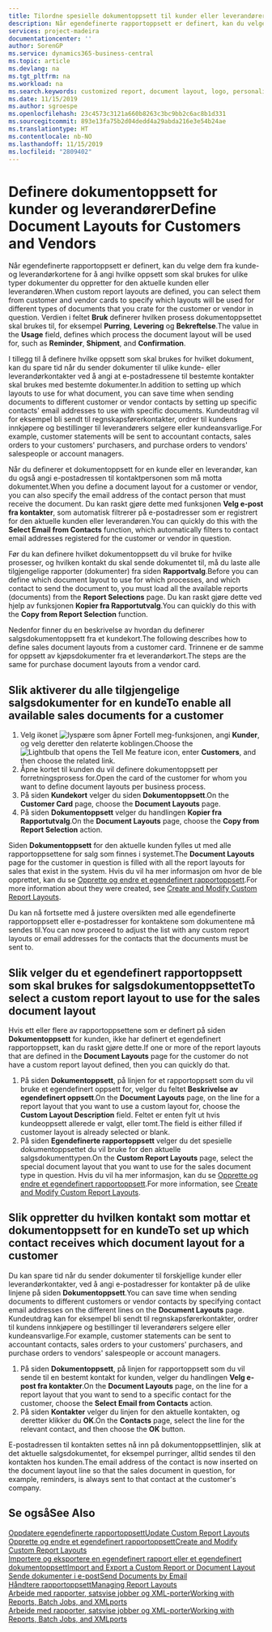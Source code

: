 ```yaml
---
title: Tilordne spesielle dokumentoppsett til kunder eller leverandører | Microsoft Docs
description: Når egendefinerte rapportoppsett er definert, kan du velge dem fra kunde- og leverandørkortene for å angi at de valgte oppsettene skal brukes for dokumenter du oppretter for den aktuelle kunden eller leverandøren.
services: project-madeira
documentationcenter: ''
author: SorenGP
ms.service: dynamics365-business-central
ms.topic: article
ms.devlang: na
ms.tgt_pltfrm: na
ms.workload: na
ms.search.keywords: customized report, document layout, logo, personalize
ms.date: 11/15/2019
ms.author: sgroespe
ms.openlocfilehash: 23c4573c3121a660b8263c3bc9bb2c6ac8b1d331
ms.sourcegitcommit: 893e13fa75b2d04dedd4a29abda216e3e54b24ae
ms.translationtype: HT
ms.contentlocale: nb-NO
ms.lasthandoff: 11/15/2019
ms.locfileid: "2809402"
---
```

# <a name="define-document-layouts-for-customers-and-vendors"></a><span data-ttu-id="aa161-103">Definere dokumentoppsett for kunder og leverandører</span><span class="sxs-lookup"><span data-stu-id="aa161-103">Define Document Layouts for Customers and Vendors</span></span>
<span data-ttu-id="aa161-104">Når egendefinerte rapportoppsett er definert, kan du velge dem fra kunde- og leverandørkortene for å angi hvilke oppsett som skal brukes for ulike typer dokumenter du oppretter for den aktuelle kunden eller leverandøren.</span><span class="sxs-lookup"><span data-stu-id="aa161-104">When custom report layouts are defined, you can select them from customer and vendor cards to specify which layouts will be used for different types of documents that you crate for the customer or vendor in question.</span></span> <span data-ttu-id="aa161-105">Verdien i feltet **Bruk** definerer hvilken prosess dokumentoppsettet skal brukes til, for eksempel **Purring**, **Levering** og **Bekreftelse**.</span><span class="sxs-lookup"><span data-stu-id="aa161-105">The value in the **Usage** field, defines which process the document layout will be used for, such as **Reminder**, **Shipment**, and **Confirmation**.</span></span>

<span data-ttu-id="aa161-106">I tillegg til å definere hvilke oppsett som skal brukes for hvilket dokument, kan du spare tid når du sender dokumenter til ulike kunde- eller leverandørkontakter ved å angi at e-postadressene til bestemte kontakter skal brukes med bestemte dokumenter.</span><span class="sxs-lookup"><span data-stu-id="aa161-106">In addition to setting up which layouts to use for what document, you can save time when sending documents to different customer or vendor contacts by setting up specific contacts' email addresses to use with specific documents.</span></span> <span data-ttu-id="aa161-107">Kundeutdrag vil for eksempel bli sendt til regnskapsførerkontakter, ordrer til kundens innkjøpere og bestillinger til leverandørers selgere eller kundeansvarlige.</span><span class="sxs-lookup"><span data-stu-id="aa161-107">For example, customer statements will be sent to accountant contacts, sales orders to your customers' purchasers, and purchase orders to vendors' salespeople or account managers.</span></span>

<span data-ttu-id="aa161-108">Når du definerer et dokumentoppsett for en kunde eller en leverandør, kan du også angi e-postadressen til kontaktpersonen som må motta dokumentet.</span><span class="sxs-lookup"><span data-stu-id="aa161-108">When you define a document layout for a customer or vendor, you can also specify the email address of the contact person that must receive the document.</span></span> <span data-ttu-id="aa161-109">Du kan raskt gjøre dette med funksjonen **Velg e-post fra kontakter**, som automatisk filtrerer på e-postadresser som er registrert for den aktuelle kunden eller leverandøren.</span><span class="sxs-lookup"><span data-stu-id="aa161-109">You can quickly do this with the **Select Email from Contacts** function, which automatically filters to contact email addresses registered for the customer or vendor in question.</span></span>

<span data-ttu-id="aa161-110">Før du kan definere hvilket dokumentoppsett du vil bruke for hvilke prosesser, og hvilken kontakt du skal sende dokumentet til, må du laste alle tilgjengelige rapporter (dokumenter) fra siden **Rapportvalg**.</span><span class="sxs-lookup"><span data-stu-id="aa161-110">Before you can define which document layout to use for which processes, and which contact to send the document to, you must load all the available reports (documents) from the **Report Selections** page.</span></span> <span data-ttu-id="aa161-111">Du kan raskt gjøre dette ved hjelp av funksjonen **Kopier fra Rapportutvalg**.</span><span class="sxs-lookup"><span data-stu-id="aa161-111">You can quickly do this with the **Copy from Report Selection** function.</span></span>

<span data-ttu-id="aa161-112">Nedenfor finner du en beskrivelse av hvordan du definerer salgsdokumentoppsett fra et kundekort.</span><span class="sxs-lookup"><span data-stu-id="aa161-112">The following describes how to define sales document layouts from a customer card.</span></span> <span data-ttu-id="aa161-113">Trinnene er de samme for oppsett av kjøpsdokumenter fra et leverandørkort.</span><span class="sxs-lookup"><span data-stu-id="aa161-113">The steps are the same for purchase document layouts from a vendor card.</span></span>

## <a name="to-enable-all-available-sales-documents-for-a-customer"></a><span data-ttu-id="aa161-114">Slik aktiverer du alle tilgjengelige salgsdokumenter for en kunde</span><span class="sxs-lookup"><span data-stu-id="aa161-114">To enable all available sales documents for a customer</span></span>
1. <span data-ttu-id="aa161-115">Velg ikonet ![lyspære som åpner Fortell meg-funksjonen](media/ui-search/search_small.png "Fortell hva du vil gjøre"), angi **Kunder**, og velg deretter den relaterte koblingen.</span><span class="sxs-lookup"><span data-stu-id="aa161-115">Choose the ![Lightbulb that opens the Tell Me feature](media/ui-search/search_small.png "Tell me what you want to do") icon, enter **Customers**, and then choose the related link.</span></span>
2. <span data-ttu-id="aa161-116">Åpne kortet til kunden du vil definere dokumentoppsett per forretningsprosess for.</span><span class="sxs-lookup"><span data-stu-id="aa161-116">Open the card of the customer for whom you want to define document layouts per business process.</span></span>
3. <span data-ttu-id="aa161-117">På siden **Kundekort** velger du siden **Dokumentoppsett**.</span><span class="sxs-lookup"><span data-stu-id="aa161-117">On the **Customer Card** page, choose the **Document Layouts** page.</span></span>
4. <span data-ttu-id="aa161-118">På siden **Dokumentoppsett** velger du handlingen **Kopier fra Rapportutvalg**.</span><span class="sxs-lookup"><span data-stu-id="aa161-118">On the **Document Layouts** page, choose the **Copy from Report Selection** action.</span></span>

<span data-ttu-id="aa161-119">Siden **Dokumentoppsett** for den aktuelle kunden fylles ut med alle rapportoppsettene for salg som finnes i systemet.</span><span class="sxs-lookup"><span data-stu-id="aa161-119">The **Document Layouts** page for the customer in question is filled with all the report layouts for sales that exist in the system.</span></span> <span data-ttu-id="aa161-120">Hvis du vil ha mer informasjon om hvor de ble opprettet, kan du se [Opprette og endre et egendefinert rapportoppsett](ui-how-create-custom-report-layout.md).</span><span class="sxs-lookup"><span data-stu-id="aa161-120">For more information about they were created, see [Create and Modify Custom Report Layouts](ui-how-create-custom-report-layout.md).</span></span>

<span data-ttu-id="aa161-121">Du kan nå fortsette med å justere oversikten med alle egendefinerte rapportoppsett eller e-postadresser for kontaktene som dokumentene må sendes til.</span><span class="sxs-lookup"><span data-stu-id="aa161-121">You can now proceed to adjust the list with any custom report layouts or email addresses for the contacts that the documents must be sent to.</span></span>

## <a name="to-select-a-custom-report-layout-to-use-for-the-sales-document-layout"></a><span data-ttu-id="aa161-122">Slik velger du et egendefinert rapportoppsett som skal brukes for salgsdokumentoppsettet</span><span class="sxs-lookup"><span data-stu-id="aa161-122">To select a custom report layout to use for the sales document layout</span></span>
<span data-ttu-id="aa161-123">Hvis ett eller flere av rapportoppsettene som er definert på siden **Dokumentoppsett** for kunden, ikke har definert et egendefinert rapportoppsett, kan du raskt gjøre dette.</span><span class="sxs-lookup"><span data-stu-id="aa161-123">If one or more of the report layouts that are defined in the **Document Layouts** page for the customer do not have a custom report layout defined, then you can quickly do that.</span></span>

1. <span data-ttu-id="aa161-124">På siden **Dokumentoppsett**, på linjen for et rapportoppsett som du vil bruke et egendefinert oppsett for, velger du feltet **Beskrivelse av egendefinert oppsett**.</span><span class="sxs-lookup"><span data-stu-id="aa161-124">On the **Document Layouts** page, on the line for a report layout that you want to use a custom layout for, choose the **Custom Layout Description** field.</span></span> <span data-ttu-id="aa161-125">Feltet er enten fylt ut hvis kundeoppsett allerede er valgt, eller tomt.</span><span class="sxs-lookup"><span data-stu-id="aa161-125">The field is either filled if customer layout is already selected or blank.</span></span>
2. <span data-ttu-id="aa161-126">På siden **Egendefinerte rapportoppsett** velger du det spesielle dokumentoppsettet du vil bruke for den aktuelle salgsdokumenttypen.</span><span class="sxs-lookup"><span data-stu-id="aa161-126">On the **Custom Report Layouts** page, select the special document layout that you want to use for the sales document type in question.</span></span> <span data-ttu-id="aa161-127">Hvis du vil ha mer informasjon, kan du se [Opprette og endre et egendefinert rapportoppsett](ui-how-create-custom-report-layout.md).</span><span class="sxs-lookup"><span data-stu-id="aa161-127">For more information, see [Create and Modify Custom Report Layouts](ui-how-create-custom-report-layout.md).</span></span>

## <a name="to-set-up-which-contact-receives-which-document-layout-for-a-customer"></a><span data-ttu-id="aa161-128">Slik oppretter du hvilken kontakt som mottar et dokumentoppsett for en kunde</span><span class="sxs-lookup"><span data-stu-id="aa161-128">To set up which contact receives which document layout for a customer</span></span>
<span data-ttu-id="aa161-129">Du kan spare tid når du sender dokumenter til forskjellige kunder eller leverandørkontakter, ved å angi e-postadresser for kontakter på de ulike linjene på siden **Dokumentoppsett**.</span><span class="sxs-lookup"><span data-stu-id="aa161-129">You can save time when sending documents to different customers or vendor contacts by specifying contact email addresses on the different lines on the **Document Layouts** page.</span></span> <span data-ttu-id="aa161-130">Kundeutdrag kan for eksempel bli sendt til regnskapsførerkontakter, ordrer til kundens innkjøpere og bestillinger til leverandørers selgere eller kundeansvarlige.</span><span class="sxs-lookup"><span data-stu-id="aa161-130">For example, customer statements can be sent to accountant contacts, sales orders to your customers' purchasers, and purchase orders to vendors' salespeople or account managers.</span></span>

1. <span data-ttu-id="aa161-131">På siden **Dokumentoppsett**, på linjen for rapportoppsett som du vil sende til en bestemt kontakt for kunden, velger du handlingen **Velg e-post fra kontakter**.</span><span class="sxs-lookup"><span data-stu-id="aa161-131">On the **Document Layouts** page, on the line for a report layout that you want to send to a specific contact for the customer, choose the **Select Email from Contacts** action.</span></span>
2. <span data-ttu-id="aa161-132">På siden **Kontakter** velger du linjen for den aktuelle kontakten, og deretter klikker du **OK**.</span><span class="sxs-lookup"><span data-stu-id="aa161-132">On the **Contacts** page, select the line for the relevant contact, and then choose the **OK** button.</span></span>

<span data-ttu-id="aa161-133">E-postadressen til kontakten settes nå inn på dokumentoppsettlinjen, slik at det aktuelle salgsdokumentet, for eksempel purringer, alltid sendes til den kontakten hos kunden.</span><span class="sxs-lookup"><span data-stu-id="aa161-133">The email address of the contact is now inserted on the document layout line so that the sales document in question, for example, reminders, is always sent to that contact at the customer's company.</span></span>

## <a name="see-also"></a><span data-ttu-id="aa161-134">Se også</span><span class="sxs-lookup"><span data-stu-id="aa161-134">See Also</span></span>  
[<span data-ttu-id="aa161-135">Oppdatere egendefinerte rapportoppsett</span><span class="sxs-lookup"><span data-stu-id="aa161-135">Update Custom Report Layouts</span></span>](ui-update-report-layouts.md)  
[<span data-ttu-id="aa161-136">Opprette og endre et egendefinert rapportoppsett</span><span class="sxs-lookup"><span data-stu-id="aa161-136">Create and Modify Custom Report Layouts</span></span>](ui-how-create-custom-report-layout.md)  
[<span data-ttu-id="aa161-137">Importere og eksportere en egendefinert rapport eller et egendefinert dokumentoppsett</span><span class="sxs-lookup"><span data-stu-id="aa161-137">Import and Export a Custom Report or Document Layout</span></span>](ui-how-import-and-export-report-layout.md)  
[<span data-ttu-id="aa161-138">Sende dokumenter i e-post</span><span class="sxs-lookup"><span data-stu-id="aa161-138">Send Documents by Email</span></span>](ui-how-send-documents-email.md)  
[<span data-ttu-id="aa161-139">Håndtere rapportoppsett</span><span class="sxs-lookup"><span data-stu-id="aa161-139">Managing Report Layouts</span></span>](ui-manage-report-layouts.md)  
[<span data-ttu-id="aa161-140">Arbeide med rapporter, satsvise jobber og XML-porter</span><span class="sxs-lookup"><span data-stu-id="aa161-140">Working with Reports, Batch Jobs, and XMLports</span></span>](ui-work-report.md)  
[<span data-ttu-id="aa161-141">Arbeide med rapporter, satsvise jobber og XML-porter</span><span class="sxs-lookup"><span data-stu-id="aa161-141">Working with Reports, Batch Jobs, and XMLports</span></span>](ui-work-report.md)  
